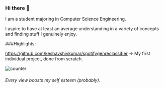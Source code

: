 ### Hi there 👋

<!--
**keshavshivkumar/keshavshivkumar** is a ✨ _special_ ✨ repository because its `README.md` (this file) appears on your GitHub profile.
-->
I am a student majoring in Computer Science Engineering.

I aspire to have at least an average understanding in a variety of concepts and finding stuff I genuinely enjoy.

###Highlights:

https://github.com/keshavshivkumar/spotifygenreclassifier
 -> My first individual project, done from scratch.

![counter](https://en5ibiur3632p8e.m.pipedream.net)

###### Every view boosts my self esteem (probably). 
